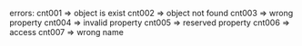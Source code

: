 errors:
cnt001 => object is exist
cnt002 => object not found
cnt003 => wrong property 
cnt004 => invalid property 
cnt005 => reserved property 
cnt006 => access 
cnt007 => wrong name 

 